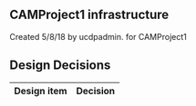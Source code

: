 ## CAMProject1 infrastructure

Created 5/8/18 by ucdpadmin. for CAMProject1


## Design Decisions
| Design item                | Decision|
| :----------------------------------- | :--------------------------------------------------------------------------------|
